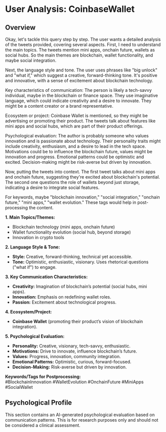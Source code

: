 # User Analysis: CoinbaseWallet

## Overview

<think>
Okay, let's tackle this query step by step. The user wants a detailed analysis of the tweets provided, covering several aspects. First, I need to understand the main topics. The tweets mention mini apps, onchain future, wallets as social hubs. So the main themes are blockchain, wallet functionality, and maybe social integration.

Next, the language style and tone. The user uses phrases like "big unlock" and "what if," which suggest a creative, forward-thinking tone. It's positive and innovative, with a sense of excitement about blockchain technology.

Key characteristics of communication: The person is likely a tech-savvy individual, maybe in the blockchain or finance space. They use imaginative language, which could indicate creativity and a desire to innovate. They might be a content creator or a brand representative.

Ecosystem or project: Coinbase Wallet is mentioned, so they might be advertising or promoting their product. The tweets talk about features like mini apps and social hubs, which are part of their product offerings.

Psychological evaluation: The author is probably someone who values innovation and is passionate about technology. Their personality traits might include creativity, enthusiasm, and a desire to lead in the tech space. Motivations could be to influence the blockchain future, values might be innovation and progress. Emotional patterns could be optimistic and excited. Decision-making might be risk-averse but driven by innovation.

Now, putting the tweets into context. The first tweet talks about mini apps and onchain future, suggesting they're excited about blockchain's potential. The second one questions the role of wallets beyond just storage, indicating a desire to integrate social features.

For keywords, maybe "blockchain innovation," "social integration," "onchain future," "mini apps," "wallet evolution." These tags would help in post-processing the content.
</think>

**1. Main Topics/Themes:**  
- Blockchain technology (mini apps, onchain future)  
- Wallet functionality evolution (social hub, beyond storage)  
- Innovation in crypto tools  

**2. Language Style & Tone:**  
- **Style:** Creative, forward-thinking, technical yet accessible.  
- **Tone:** Optimistic, enthusiastic, visionary. Uses rhetorical questions ("what if") to engage.  

**3. Key Communication Characteristics:**  
- **Creativity:** Imagination of blockchain’s potential (social hubs, mini apps).  
- **Innovation:** Emphasis on redefining wallet roles.  
- **Passion:** Excitement about technological progress.  

**4. Ecosystem/Project:**  
- **Coinbase Wallet** (promoting their product’s vision of blockchain integration).  

**5. Psychological Evaluation:**  
- **Personality:** Creative, visionary, tech-savvy, enthusiastic.  
- **Motivations:** Drive to innovate, influence blockchain’s future.  
- **Values:** Progress, innovation, community integration.  
- **Emotional Patterns:** Optimistic, curious, forward-focused.  
- **Decision-Making:** Risk-averse but driven by innovation.  

**Keywords/Tags for Postprocessing:**  
#BlockchainInnovation #WalletEvolution #OnchainFuture #MiniApps #SocialWallet

## Psychological Profile

This section contains an AI-generated psychological evaluation based on communication patterns. This is for research purposes only and should not be considered a clinical assessment.
